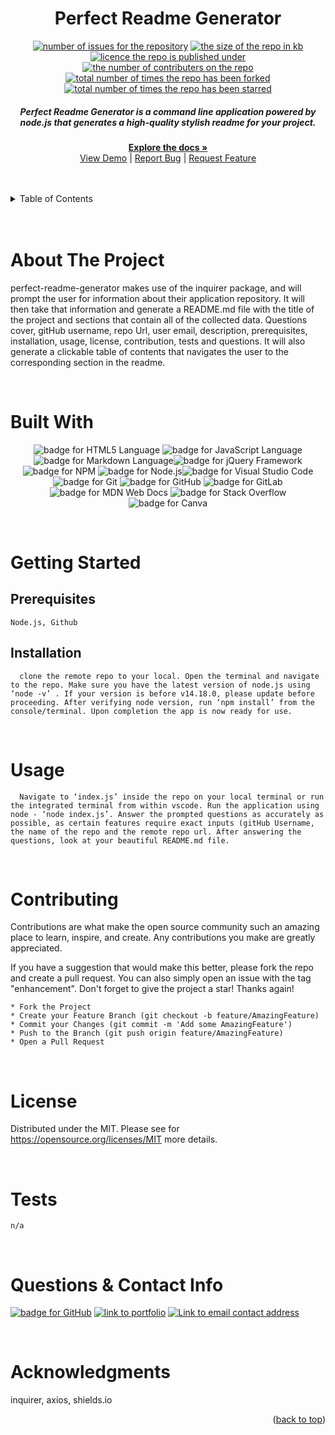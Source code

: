 
<h1 align="center">Perfect Readme Generator</h1>

  <p align="center">
  <a href="https://github.com/patricktheodore/perfect-readme-generator/issues"><img alt="number of issues for the repository" src="https://img.shields.io/github/issues/patricktheodore/perfect-readme-generator?color=red&label=Issues&style=for-the-badge" target="_blank" /></a>
  <a href="https://github.com/patricktheodore/perfect-readme-generator"><img alt="the size of the repo in kb" src="https://img.shields.io/github/repo-size/patricktheodore/perfect-readme-generator?color=orange&label=Repo-Size&style=for-the-badge" target="_blank" /></a>
  <a href="https://opensource.org/licenses/MIT"><img alt="licence the repo is published under" src="https://img.shields.io/badge/License-MIT-yellow?style=for-the-badge" target="_blank" /></a>
  <a href="https://github.com/patricktheodore/perfect-readme-generator/graphs/contributers"><img alt="the number of contributers on the repo" src="https://img.shields.io/github/contributors/patricktheodore/perfect-readme-generator?color=brightgreen&label=Contributors&style=for-the-badge" target="_blank" /></a>
  <a href="https://github.com/patricktheodore/perfect-readme-generator/network/members"><img alt="total number of times the repo has been forked" src="https://img.shields.io/github/forks/patricktheodore/perfect-readme-generator?color=blue&label=Forks&style=for-the-badge" target="_blank" /></a>
  <a href="https://github.com/patricktheodore/perfect-readme-generator/stargazers"><img alt="total number of times the repo has been starred" src="https://img.shields.io/github/stars/patricktheodore/perfect-readme-generator?color=blueviolet&label=Stars&style=for-the-badge" target="_blank" /></a>
  </p>

  <div align="center">
    <p>
      <h5>Perfect Readme Generator is a command line application powered by node.js that generates a high-quality stylish readme for your project.</h5>
      <a href="https://github.com/patricktheodore/perfect-readme-generator"><strong>Explore the docs »</strong></a>
      <br />
      <a href="https://github.com/patricktheodore/perfect-readme-generator">View Demo</a>
       | 
      <a href="https://github.com/patricktheodore/perfect-readme-generator/issues">Report Bug</a>
       | 
      <a href="https://github.com/patricktheodore/perfect-readme-generator/issues">Request Feature</a>
    </p>
  </div>

  <br>
  <br>
  
  <!-- TABLE OF CONTENTS -->
  <details>
    <summary>Table of Contents</summary>
    <ul>
      <li>
        <a href="#about-the-project">About The Project</a>
        <ul>
          <li><a href="#built-with">Built With</a></li>
        </ul>
      </li>
      <li>
        <a href="#getting-started">Getting Started</a>
        <ul>
          <li><a href="#prerequisites">Prerequisites</a></li>
          <li><a href="#installation">Installation</a></li>
        </ul>
      </li>
      <li><a href="#usage">Usage</a></li>
      <li><a href="#contributing">Contributing</a></li>
      <li><a href="#license">License</a></li>
      <li><a href="#contact">Contact</a></li>
      <li><a href="#acknowledgments">Acknowledgments</a></li>
    </ul>
  </details>

  <br />
  <br />
  
  
  
  <!-- ABOUT THE PROJECT -->
  # About The Project
  perfect-readme-generator makes use of the inquirer package, and will prompt the user for information about their application repository. It will then take that information and generate a README.md file with the title of the project and sections that contain all of the collected data. Questions cover, gitHub username, repo Url, user email, description, prerequisites, installation, usage, license, contribution, tests and questions. It will also generate a clickable table of contents that navigates the user to the corresponding section in the readme.

  </br> 

  # Built With
  <p style="text-align: center;">
  <a><img alt="badge for HTML5 Language" src="https://img.shields.io/badge/html5-%23E34F26.svg?style=for-the-badge&logo=html5&logoColor=white" target="_blank" /></a>
<a><img alt="badge for JavaScript Language" src="https://img.shields.io/badge/javascript-%23323330.svg?style=for-the-badge&logo=javascript&logoColor=%23F7DF1E" target="_blank" /></a>
<a><img alt="badge for Markdown Language" src="https://img.shields.io/badge/markdown-%23000000.svg?style=for-the-badge&logo=markdown&logoColor=white" target="_blank" /></a><a><img alt="badge for jQuery Framework" src="https://img.shields.io/badge/jquery-%230769AD.svg?style=for-the-badge&logo=jquery&logoColor=white" target="_blank" /></a>
<a><img alt="badge for NPM" src="https://img.shields.io/badge/NPM-%23000000.svg?style=for-the-badge&logo=npm&logoColor=white" target="_blank" /></a>
<a><img alt="badge for Node.js" src="https://img.shields.io/badge/node.js-6DA55F?style=for-the-badge&logo=node.js&logoColor=white" target="_blank" /></a><a><img alt="badge for Visual Studio Code" src="https://img.shields.io/badge/Visual%20Studio%20Code-0078d7.svg?style=for-the-badge&logo=visual-studio-code&logoColor=white" target="_blank" /></a><a><img alt="badge for Git" src="https://img.shields.io/badge/git-%23F05033.svg?style=for-the-badge&logo=git&logoColor=white" target="_blank" /></a>
<a><img alt="badge for GitHub" src="https://img.shields.io/badge/github-%23121011.svg?style=for-the-badge&logo=github&logoColor=white" target="_blank" /></a>
<a><img alt="badge for GitLab" src="https://img.shields.io/badge/gitlab-%23181717.svg?style=for-the-badge&logo=gitlab&logoColor=white" target="_blank" /></a>
<a><img alt="badge for MDN Web Docs" src="https://img.shields.io/badge/MDN_Web_Docs-black?style=for-the-badge&logo=mdnwebdocs&logoColor=white" target="_blank" /></a>
<a><img alt="badge for Stack Overflow" src="https://img.shields.io/badge/-Stackoverflow-FE7A16?style=for-the-badge&logo=stack-overflow&logoColor=white" target="_blank" /></a><a><img alt="badge for Canva" src="https://img.shields.io/badge/Canva-%2300C4CC.svg?style=for-the-badge&logo=Canva&logoColor=white" target="_blank" /></a>


  </p>

  
  </br>
  
  <!-- GETTING STARTED -->
  # Getting Started
  
  ## Prerequisites
    Node.js, Github
  
  ## Installation
      clone the remote repo to your local. Open the terminal and navigate to the repo. Make sure you have the latest version of node.js using ‘node -v’ . If your version is before v14.18.0, please update before proceeding. After verifying node version, run ‘npm install’ from the console/terminal. Upon completion the app is now ready for use. 

  <br>

  <!-- USAGE EXAMPLES -->
  # Usage
      Navigate to ‘index.js’ inside the repo on your local terminal or run the integrated terminal from within vscode. Run the application using node - ‘node index.js’. Answer the prompted questions as accurately as possible, as certain features require exact inputs (gitHub Username, the name of the repo and the remote repo url. After answering the questions, look at your beautiful README.md file. 
  
  <br>

  <!-- CONTRIBUTING -->
  # Contributing
  Contributions are what make the open source community such an amazing place to learn, inspire, and create. Any contributions you make are greatly appreciated.
    
  If you have a suggestion that would make this better, please fork the repo and create a pull request. You can also simply open an issue with the tag "enhancement". Don't forget to give the project a star! Thanks again!
    
    * Fork the Project
    * Create your Feature Branch (git checkout -b feature/AmazingFeature)
    * Commit your Changes (git commit -m 'Add some AmazingFeature')
    * Push to the Branch (git push origin feature/AmazingFeature)
    * Open a Pull Request
  
  <br>

  <!-- LICENSE -->
  # License
  Distributed under the MIT. Please see for https://opensource.org/licenses/MIT more details. 

  <br>

  <!-- TEST -->
  # Tests
    n/a
  
  <br>

  <!-- QUESTIONS & CONTACT -->
  # Questions & Contact Info
  <a href="https://github.com/patricktheodore"><img alt="badge for GitHub" src="https://img.shields.io/badge/github-%23121011.svg?style=for-the-badge&logo=github&logoColor=white" target="_blank" /></a>
  <a href="https://patricktheodore.github.io/patricktheodore-portfolio/"><img alt="link to portfolio" src="https://img.shields.io/static/v1?label=PORTFOLIO&message=patricktheodore&color=green&style=for-the-badge" target="_blank" /></a>
  <a href="mailto:patricktheodoresara@gmail.com"><img alt="Link to email contact address" src="https://img.shields.io/badge/Gmail-D14836?style=for-the-badge&logo=gmail&logoColor=white"/></a>  
  
  
  <br>
  
  <!-- ACKNOWLEDGMENTS -->
  # Acknowledgments
  inquirer, axios, shields.io
  <p align="right">(<a href="#top">back to top</a>)</p>  
